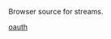 Browser source for streams.

[oauth](https://id.twitch.tv/oauth2/authorize?client_id=ta7qi6kfksuukl1b91yya0hq69tvqj&redirect_uri=https://localhost&response_type=token&scope=bits:read+channel:read:subscriptions+channel_subscriptions+user:edit+chat:read+chat:edit+channel:moderate+whispers:edit+whispers:read+channel:manage:redemptions+channel:read:redemptions+channel:edit:commercial+channel_commercial+channel:manage:broadcast+channel_editor+clips:edit+channel:manage:extensions+channel:read:hype_train+channel:read:stream_key+analytics:read:extensions+analytics:read:games+user_follows_edit+user:edit:follows+user:read:broadcast+user:read:email+channel:read:polls+channel:manage:polls+channel:read:predictions+channel:manage:predictions+moderator:manage:announcements+channel:manage:moderators+channel:manage:vips+user:manage:whispers+moderator:manage:shoutouts+channel:manage:raids+moderator:read:followers+channel:edit:commercial+moderator:manage:banned_users+moderation:read+channel:read:ads+user:read:chat+channel:manage:guest_star+channel:read:charity+channel:read:goals+moderator:manage:shield_mode+user:bot+channel:bot+user:write:chat)
